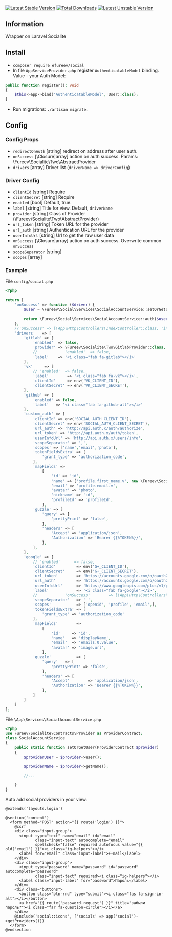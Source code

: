 [![Latest Stable Version](https://poser.pugx.org/efureev/social/v/stable)](https://packagist.org/packages/efureev/social)
[![Total Downloads](https://poser.pugx.org/efureev/social/downloads)](https://packagist.org/packages/efureev/social)
[![Latest Unstable Version](https://poser.pugx.org/efureev/social/v/unstable)](https://packagist.org/packages/efureev/social)

## Information
Wrapper on Laravel Socialite

## Install
- `composer require efureev/social`
- In file `AppServiceProvider.php` register `AuthenticatableModel` binding.
Value - your Auth Model:
```php
public function register(): void
{
    $this->app->bind('AuthenticatableModel', User::class);
}
```
- Run migrations: `./artisan migrate`.

## Config

### Config Props 
- `redirectOnAuth` [string] redirect on address after user auth.
- `onSuccess` [\Closure|array] action on auth success. Params: \Fureev\Socialite\Two\AbstractProvider
- `drivers` [array] Driver list (`driverName => driverConfig`)

### Driver Config
- `clientId` [string] Require
- `clientSecret` [string] Require
- `enabled`  [bool] Default, true.
- `label` [string] Title for view. Default, `driverName`
- `provider` [string] Class of Provider (\Fureev\Socialite\Two\AbstractProvider)
- `url_token`  [string] Token URL for the provider
- `url_auth`   [string] Authentication URL for the provider
- `userInfoUrl`   [string] Url to get the raw user data
- `onSuccess` [\Closure|array] action on auth success. Overwrite common `onSuccess` 
- `scopeSeparator` [string]
- `scopes` [array]

### Example
File `config/social.php`
```php
<?php

return [
    'onSuccess' => function ($driver) {
        $user = \Fureev\Social\Services\SocialAccountService::setOrGetUser($driver);

        return \Fureev\Social\Services\SocialAccountService::auth($user);
    },
    //'onSuccess' => [\App\Http\Controllers\IndexController::class, 'index'],
    'drivers'   => [
        'gitlab' => [
            'enabled'  => false,
            'provider' => \Fureev\Socialite\Two\GitlabProvider::class,
            //            'enabled'  => false,
            'label'    => '<i class="fab fa-gitlab"></i>'
        ],
        'vk'     => [
            // 'enabled'  => false,
            'label'        => '<i class="fab fa-vk"></i>',
            'clientId'     => env('VK_CLIENT_ID'),
            'clientSecret' => env('VK_CLIENT_SECRET'),
        ],
        'github' => [
            'enabled' => false,
            'label'   => '<i class="fab fa-github-alt"></i>'
        ],
        'custom_auth' => [
            'clientId' => env('SOCIAL_AUTH_CLIENT_ID'),
            'clientSecret' => env('SOCIAL_AUTH_CLIENT_SECRET'),
            'url_auth' => 'http://api.auth.x/auth/authorize',
            'url_token' => 'http://api.auth.x/auth/token',
            'userInfoUrl' => 'http://api.auth.x/users/info',
            'scopeSeparator' => ',',
            'scopes' => ['name','email','photo'],
            'tokenFieldsExtra' => [
                'grant_type' => 'authorization_code',
            ],
            'mapFields' =>
                [
                    'id' => 'id',
                    'name' => ['profile.first_name.v', new \Fureev\Socialite\Separator, 'profile.last_name.v'],
                    'email' => 'profile.email.v',
                    'avatar' => 'photo',
                    'nickname' => 'id',
                    'profileId' => 'profileId',
                ],
            'guzzle' => [
                'query' => [
                    'prettyPrint' => 'false',
                ],
                'headers' => [
                    'Accept' => 'application/json',
                    'Authorization' => 'Bearer {{%TOKEN%}}',
                ],
            ],
        ],
        'google' => [
            // 'enabled'      => false,
            'clientId'         => env('G+_CLIENT_ID'),
            'clientSecret'     => env('G+_CLIENT_SECRET'),
            'url_token'        => 'https://accounts.google.com/o/oauth2/token',
            'url_auth'         => 'https://accounts.google.com/o/oauth2/auth',
            'userInfoUrl'      => 'https://www.googleapis.com/plus/v1/people/me?',
            'label'            => '<i class="fab fa-google"></i>',
            //            'onSuccess'        => [\App\Http\Controllers\HomeController::class, 'index'],
            'scopeSeparator'   => ' ',
            'scopes'           => ['openid', 'profile', 'email',],
            'tokenFieldsExtra' => [
                'grant_type' => 'authorization_code'
            ],
            'mapFields'        =>
                [
                    'id'     => 'id',
                    'name'   => 'displayName',
                    'email'  => 'emails.0.value',
                    'avatar' => 'image.url',
                ],
            'guzzle'           => [
                'query'   => [
                    'prettyPrint' => 'false',
                ],
                'headers' => [
                    'Accept'        => 'application/json',
                    'Authorization' => 'Bearer {{%TOKEN%}}',
                ],
            ]
        ]
    ]
];

```

File `\App\Services\SocialAccountService.php`
```php
<?php 
use Fureev\Socialite\Contracts\Provider as ProviderContract;
class SocialAccountService
{
    public static function setOrGetUser(ProviderContract $provider)
    {
        $providerUser = $provider->user();

        $providerName = $provider->getName();

        //...

    }
}
```
Auto add social providers in your view: 
```blade
@extends('layouts.login')

@section('content')
  <form method="POST" action="{{ route('login') }}">
    @csrf
    <div class="input-group">
      <input type="text" name="email" id="email"
             class="input-text" autocomplete="email"
             spellcheck="false" required autofocus value="{{ old('email') }}"><i class="ig-helpers"></i>
      <label for="email" class="input-label">E-mail</label>
    </div>
    <div class="input-group">
      <input type="password" name="password" id="password" autocomplete="password"
             class="input-text" required><i class="ig-helpers"></i>
      <label class="input-label" for="password">Пароль</label>
    </div>
    <div class="buttons">
      <button class="btn-rnd" type="submit"><i class="fas fa-sign-in-alt"></i></button>
      <a href="{{ route('password.request') }}" title="забыли пароль?"><i class="far fa-question-circle"></i></a>
    </div>
    @include('social::icons', ['socials' => app('social')->getProviders()])
  </form>
@endsection
```
